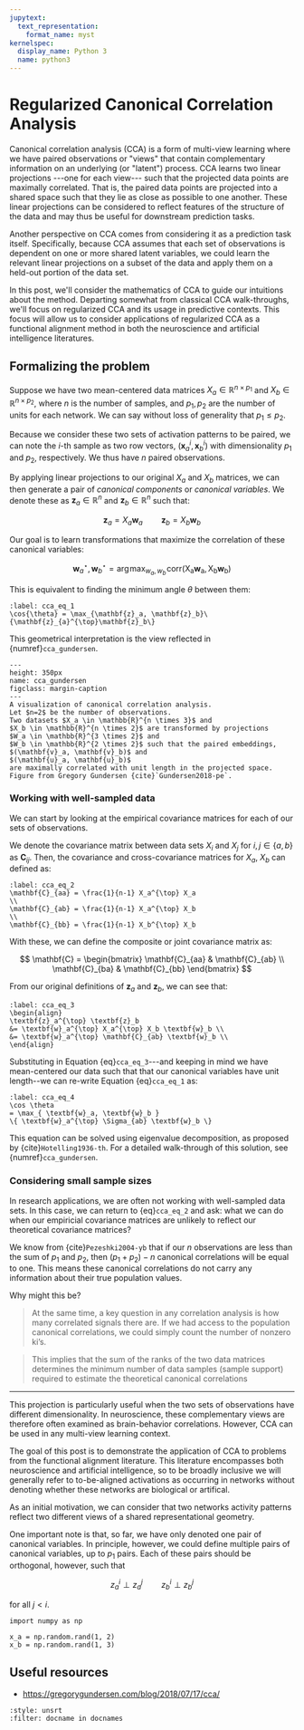 ```yaml
---
jupytext:
  text_representation:
    format_name: myst
kernelspec:
  display_name: Python 3
  name: python3
---
```


# Regularized Canonical Correlation Analysis

Canonical correlation analysis (CCA) is a form of multi-view learning
where we have paired observations or "views" that contain complementary information on an underlying (or "latent") process.
CCA learns two linear projections ---one for each view---
such that the projected data points are maximally correlated.
That is, the paired data points are projected into a shared space such that they lie as close as possible to one another.
These linear projections can be considered to reflect features of the structure of the data
and may thus be useful for downstream prediction tasks.

Another perspective on CCA comes from considering it as a prediction task itself.
Specifically, because CCA assumes that each set of observations is dependent on
one or more shared latent variables,
we could learn the relevant linear projections on a subset of the data and apply them on a held-out portion of the data set.

In this post, we'll consider the mathematics of CCA to guide our intuitions about the method.
Departing somewhat from classical CCA walk-throughs,
we'll focus on regularized CCA and its usage in predictive contexts.
This focus will allow us to consider applications of regularized CCA as a functional alignment method in both the neuroscience and artificial intelligence literatures.

## Formalizing the problem

Suppose we have two mean-centered data matrices
$X_a \in \mathbb{R}^{n \times p_1}$ and
$X_b \in \mathbb{R}^{n \times p_2}$,
where $n$ is the number of samples, and $p_1, p_2$ are the number of units for each network.
We can say without loss of generality that $p_1 \leq p_2$.

Because we consider these two sets of activation patterns to be paired,
we can note the $i$-th sample as two row vectors,
$(\mathbf{x}_a^i, \mathbf{x}_b^i)$ with dimensionality $p_1$ and $p_2$, respectively.
We thus have $n$ paired observations.

By applying linear projections to our original $X_a$ and $X_b$ matrices,
we can then generate a pair of _canonical components_ or _canonical variables_.
We denote these as $\mathbf{z}_a \in \mathbb{R}^n$
and $\mathbf{z}_b \in \mathbb{R}^n$ such that:

$$
\mathbf{z}_a = X_a\mathbf{w}_a \quad \quad \mathbf{z}_b = X_b\mathbf{w}_b
$$

Our goal is to learn transformations that maximize the correlation of these canonical variables:

$$
\mathbf{w}^{\star}_{a}, \mathbf{w}^{\star}_{b} = \text{arg}\!\max_{w_a, w_b}\!\mathrm{corr(X_a\mathbf{w}_a, X_b\mathbf{w}_b)}
$$

This is equivalent to finding the minimum angle $\theta$ between them:

```{math}
:label: cca_eq_1
\cos{\theta} = \max_{\mathbf{z}_a, \mathbf{z}_b}\{\mathbf{z}_{a}^{\top}\mathbf{z}_b\}
```

This geometrical interpretation is the view reflected in {numref}`cca_gundersen`.

```{figure} ../images/cca_gundersen.png
---
height: 350px
name: cca_gundersen
figclass: margin-caption
---
A visualization of canonical correlation analysis.
Let $n=2$ be the number of observations.
Two datasets $X_a \in \mathbb{R}^{n \times 3}$ and
$X_b \in \mathbb{R}^{n \times 2}$ are transformed by projections
$W_a \in \mathbb{R}^{3 \times 2}$ and
$W_b \in \mathbb{R}^{2 \times 2}$ such that the paired embeddings,
$(\mathbf{v}_a, \mathbf{v}_b)$ and
$(\mathbf{u}_a, \mathbf{u}_b)$
are maximally correlated with unit length in the projected space.
Figure from Gregory Gundersen {cite}`Gundersen2018-pe`.
```

### Working with well-sampled data

We can start by looking at the empirical covariance matrices for each of our sets of observations.

We denote the covariance matrix between data sets $X_i$ and $X_j$
for $i, j \in \{a, b\}$ as $\mathbf{C}_{ij}$.
Then, the covariance and cross-covariance matrices for $X_a$,
$X_b$ can defined as:

```{math}
:label: cca_eq_2
\mathbf{C}_{aa} = \frac{1}{n-1} X_a^{\top} X_a
\\
\mathbf{C}_{ab} = \frac{1}{n-1} X_a^{\top} X_b
\\
\mathbf{C}_{bb} = \frac{1}{n-1} X_b^{\top} X_b
```

With these, we can define the composite or joint covariance matrix as:

$$
\mathbf{C} = \begin{bmatrix}
\mathbf{C}_{aa} & \mathbf{C}_{ab}
\\
\mathbf{C}_{ba} & \mathbf{C}_{bb}
\end{bmatrix}
$$

From our original definitions of $\mathbf{z}_a$ and $\mathbf{z}_b$,
we can see that:

```{math}
:label: cca_eq_3
\begin{align}
\textbf{z}_a^{\top} \textbf{z}_b
&= \textbf{w}_a^{\top} X_a^{\top} X_b \textbf{w}_b \\
&= \textbf{w}_a^{\top} \mathbf{C}_{ab} \textbf{w}_b \\
\end{align}
```

Substituting in Equation {eq}`cca_eq_3`---and keeping in mind we have mean-centered our data such that that our canonical variables have unit length--we can re-write Equation {eq}`cca_eq_1` as:

```{math}
:label: cca_eq_4
\cos \theta
= \max_{ \textbf{w}_a, \textbf{w}_b }
\{ \textbf{w}_a^{\top} \Sigma_{ab} \textbf{w}_b \}
```

This equation can be solved using eigenvalue decomposition,
as proposed by {cite}`Hotelling1936-th`.
For a detailed walk-through of this solution,
see {numref}`cca_gundersen`.

### Considering small sample sizes

In research applications,
we are often not working with well-sampled data sets.
In this case, we can return to {eq}`cca_eq_2` and ask:
what we can do when our empiricial covariance matrices are unlikely to reflect our theoretical covariance matrices?

We know from {cite}`Pezeshki2004-yb` that if our $n$ observations are less than the sum of $p_1$ and $p_2$,
then $(p_1 + p_2) − n$ canonical correlations will be equal to one.
This means these canonical correlations do not carry any information about their true population values.

Why might this be?



> At the same time, a key question in any correlation analysis
> is how many correlated signals there are. If we had access to
> the population canonical correlations, we could simply count
> the number of nonzero ki’s.

> This implies that the sum of the ranks of
> the two data matrices determines the minimum number of data
> samples (sample support) required to estimate the theoretical
> canonical correlations

---

This projection is particularly useful when the two sets of observations have different dimensionality.
In neuroscience, these complementary views are therefore often examined as brain-behavior correlations.
However, CCA can be used in any multi-view learning context.

The goal of this post is to demonstrate the application of CCA to problems from the functional alignment literature.
This literature encompasses both neuroscience and artificial intelligence, so to be broadly inclusive we will generally refer to to-be-aligned activations as occurring in networks without denoting whether these networks are biological or artifical.

As an initial motivation,
we can consider that two networks activity patterns reflect two different views of
a shared representational geometry.

One important note is that, so far, we have only denoted one pair of canonical variables.
In principle, however, we could define multiple pairs of canonical variables,
up to $p_1$ pairs.
Each of these pairs should be orthogonal, however, such that

$$
z_{a}^{i} \perp z_{a}^{j} \quad \quad z_{b}^{i} \perp z_{b}^{j}
$$

for all $j < i$.

```{code} python3
import numpy as np

x_a = np.random.rand(1, 2)
x_b = np.random.rand(1, 3)
```

## Useful resources

- https://gregorygundersen.com/blog/2018/07/17/cca/

```{bibliography}
:style: unsrt
:filter: docname in docnames
```
